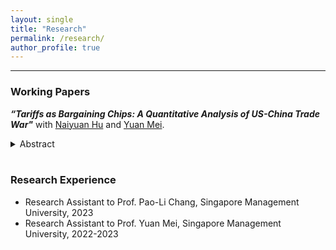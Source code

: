 ```yaml
---
layout: single
title: "Research"
permalink: /research/
author_profile: true
---
```


---------
### Working Papers
***“Tariffs as Bargaining Chips: A Quantitative Analysis of US-China Trade War"*** with [Naiyuan Hu](https://naiyuanh.github.io/) and [Yuan Mei](https://sites.google.com/site/meiyecon/home).
   <details>
   <summary>Abstract</summary>
   The Biden administration has maintained Trump tariffs on Chinese imports, despite the promise to remove them before the 2020 presidential election. We investigate the hypothesis that these tariffs serve as leverage in future trade talks with China. We develop a quantitative model that incorporates disaggregated U.S. regions and international trade linkages to estimate U.S.–China bargaining power and compute the optimal cooperative tariffs under Nash bargaining. Simulation results show that the trade war always improves U.S. welfare in the cooperative equilibrium regardless of bargaining power. With an estimated U.S. bargaining power of 0.47, the trade war with China yields a post-negotiation welfare improvement of 0.04% for the U.S.
    </details>

<br>

### Research Experience
- Research Assistant to Prof. Pao-Li Chang, Singapore Management University, 2023
- Research Assistant to Prof. Yuan Mei, Singapore Management University, 2022-2023
